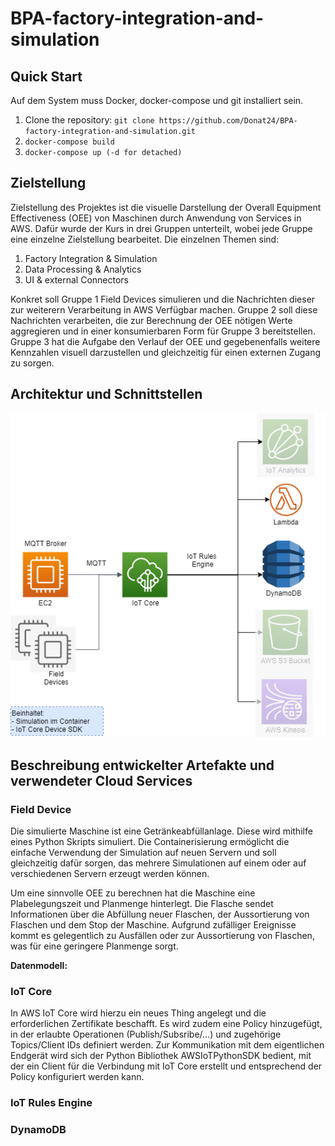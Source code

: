 # BPA-factory-integration-and-simulation

## Quick Start
Auf dem System muss Docker, docker-compose und git installiert sein.

1. Clone the repository: `git clone https://github.com/Donat24/BPA-factory-integration-and-simulation.git`
2. `docker-compose build`
3. `docker-compose up (-d for detached)`
## Zielstellung
Zielstellung des Projektes ist die visuelle Darstellung der Overall Equipment Effectiveness (OEE) von Maschinen durch Anwendung von Services in AWS. Dafür wurde der Kurs in drei Gruppen unterteilt, wobei jede Gruppe eine einzelne Zielstellung bearbeitet. Die einzelnen Themen sind:
1. Factory Integration & Simulation
2. Data Processing & Analytics
3. UI & external Connectors

Konkret soll Gruppe 1 Field Devices simulieren und die Nachrichten dieser zur weiterern Verarbeitung in AWS Verfügbar machen. Gruppe 2 soll diese Nachrichten verarbeiten, die zur Berechnung der OEE nötigen Werte aggregieren und in einer konsumierbaren Form für Gruppe 3 bereitstellen. Gruppe 3 hat die Aufgabe den Verlauf der OEE und gegebenenfalls weitere Kennzahlen visuell darzustellen und gleichzeitig für einen externen Zugang zu sorgen.

## Architektur und Schnittstellen
![Architecture](drawings/BPA_Architecture.png)


## Beschreibung entwickelter Artefakte und verwendeter Cloud Services
### Field Device
Die simulierte Maschine ist eine Getränkeabfüllanlage. Diese wird mithilfe eines Python Skripts simuliert. Die Containerisierung ermöglicht die einfache Verwendung der Simulation auf neuen Servern und soll gleichzeitig dafür sorgen, das mehrere Simulationen auf einem oder auf verschiedenen Servern erzeugt werden können.

Um eine sinnvolle OEE zu berechnen hat die Maschine eine Plabelegungszeit und Planmenge hinterlegt. Die Flasche sendet Informationen über die Abfüllung neuer Flaschen, der Aussortierung von Flaschen und dem Stop der Maschine. Aufgrund zufälliger Ereignisse kommt es gelegentlich zu Ausfällen oder zur Aussortierung von Flaschen, was für eine geringere Planmenge sorgt.

**Datenmodell:**

### IoT Core

In AWS IoT Core wird hierzu ein neues Thing angelegt und die erforderlichen Zertifikate beschafft. Es wird zudem eine Policy hinzugefügt, in der erlaubte Operationen (Publish/Subsribe/...) und zugehörige Topics/Client IDs definiert werden. Zur Kommunikation mit dem eigentlichen Endgerät wird sich der Python Bibliothek AWSIoTPythonSDK bedient, mit der ein Client für die Verbindung mit IoT Core erstellt und entsprechend der Policy konfiguriert werden kann.


### IoT Rules Engine

### DynamoDB

